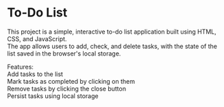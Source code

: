 # To-Do List

This project is a simple, interactive to-do list application built using HTML, CSS, and JavaScript. <br>
The app allows users to add, check, and delete tasks, with the state of the list saved in the browser's local storage.  <br>

Features:  <br>
Add tasks to the list  <br>
Mark tasks as completed by clicking on them  <br>
Remove tasks by clicking the close button  <br>
Persist tasks using local storage
